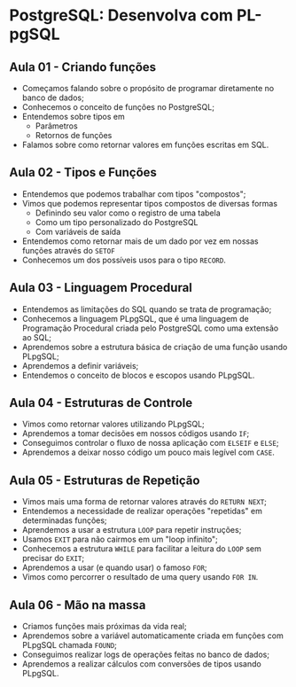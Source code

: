  # PostgreSQL: Desenvolva com PL-pgSQL

## Aula 01 - Criando funções

- Começamos falando sobre o propósito de programar diretamente no banco de dados;
- Conhecemos o conceito de funções no PostgreSQL;
- Entendemos sobre tipos em
  - Parâmetros
  - Retornos de funções
- Falamos sobre como retornar valores em funções escritas em SQL.

## Aula 02 - Tipos e Funções

- Entendemos que podemos trabalhar com tipos "compostos";
- Vimos que podemos representar tipos compostos de diversas formas
  - Definindo seu valor como o registro de uma tabela
  - Como um tipo personalizado do PostgreSQL
  - Com variáveis de saída
- Entendemos como retornar mais de um dado por vez em nossas funções através do `SETOF`
- Conhecemos um dos possíveis usos para o tipo `RECORD`.

## Aula 03 - Linguagem Procedural

- Entendemos as limitações do SQL quando se trata de programação;
- Conhecemos a linguagem PLpgSQL, que é uma linguagem de Programação Procedural criada pelo PostgreSQL como uma extensão ao SQL;
- Aprendemos sobre a estrutura básica de criação de uma função usando PLpgSQL;
- Aprendemos a definir variáveis;
- Entendemos o conceito de blocos e escopos usando PLpgSQL.

## Aula 04 - Estruturas de Controle

- Vimos como retornar valores utilizando PLpgSQL;
- Aprendemos a tomar decisões em nossos códigos usando `IF`;
- Conseguimos controlar o fluxo de nossa aplicação com `ELSEIF` e `ELSE`;
- Aprendemos a deixar nosso código um pouco mais legível com `CASE`.

## Aula 05 - Estruturas de Repetição

- Vimos mais uma forma de retornar valores através do `RETURN NEXT`;
- Entendemos a necessidade de realizar operações "repetidas" em determinadas funções;
- Aprendemos a usar a estrutura `LOOP` para repetir instruções;
- Usamos `EXIT` para não cairmos em um "loop infinito";
- Conhecemos a estrutura `WHILE` para facilitar a leitura do `LOOP` sem precisar do `EXIT`;
- Aprendemos a usar (e quando usar) o famoso `FOR`;
- Vimos como percorrer o resultado de uma query usando `FOR IN`.

## Aula 06 - Mão na massa

- Criamos funções mais próximas da vida real;
- Aprendemos sobre a variável automaticamente criada em funções com PLpgSQL chamada `FOUND`;
- Conseguimos realizar logs de operações feitas no banco de dados;
- Aprendemos a realizar cálculos com conversões de tipos usando PLpgSQL.
